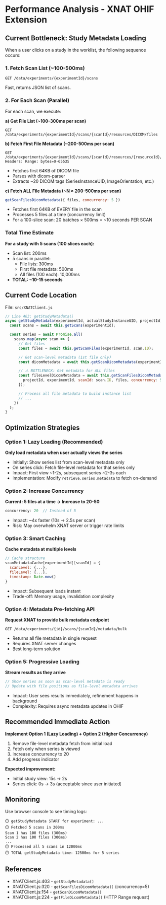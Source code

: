 # Performance Analysis - XNAT OHIF Extension

## Current Bottleneck: Study Metadata Loading

When a user clicks on a study in the worklist, the following sequence occurs:

### 1. Fetch Scan List (~100-500ms)
```
GET /data/experiments/{experimentId}/scans
```
Fast, returns JSON list of scans.

### 2. For Each Scan (Parallel)
For each scan, we execute:

**a) Get File List (~100-300ms per scan)**
```
GET /data/experiments/{experimentId}/scans/{scanId}/resources/DICOM/files
```

**b) Fetch First File Metadata (~200-500ms per scan)**
```
GET /data/experiments/{experimentId}/scans/{scanId}/resources/{resourceId}/files/{fileName}
Headers: Range: bytes=0-65535
```
- Fetches first 64KB of DICOM file
- Parses with dicom-parser
- Extracts ~20 DICOM tags (SeriesInstanceUID, ImageOrientation, etc.)

**c) Fetch ALL File Metadata (~N × 200-500ms per scan)**
```javascript
getScanFilesDicomMetadata({ files, concurrency: 5 })
```
- Fetches first 64KB of EVERY file in the scan
- Processes 5 files at a time (concurrency limit)
- For a 100-slice scan: 20 batches × 500ms = ~10 seconds PER SCAN

### Total Time Estimate
**For a study with 5 scans (100 slices each):**
- Scan list: 200ms
- 5 scans in parallel:
  - File lists: 300ms
  - First file metadata: 500ms
  - All files (100 each): 10,000ms
- **TOTAL: ~10-15 seconds**

## Current Code Location
File: `src/XNATClient.js`

```javascript
// Line 403: getStudyMetadata()
async getStudyMetadata(experimentId, actualStudyInstanceUID, projectId) {
  const scans = await this.getScans(experimentId);

  const series = await Promise.all(
    scans.map(async scan => {
      // Get files
      const files = await this.getScanFiles(experimentId, scan.ID);

      // Get scan-level metadata (1st file only)
      const dicomMetadata = await this.getScanDicomMetadata(experimentId, scan.ID, projectId);

      // ⚠️ BOTTLENECK: Get metadata for ALL files
      const fileLevelDicomMetadata = await this.getScanFilesDicomMetadata({
        projectId, experimentId, scanId: scan.ID, files, concurrency: 5
      });

      // Process all file metadata to build instance list
      // ...
    })
  );
}
```

## Optimization Strategies

### Option 1: Lazy Loading (Recommended)
**Only load metadata when user actually views the series**
- Initially: Show series list from scan-level metadata only
- On series click: Fetch file-level metadata for that series only
- Impact: First view ~1-2s, subsequent series ~2-3s each
- Implementation: Modify `retrieve.series.metadata` to fetch on-demand

### Option 2: Increase Concurrency
**Current: 5 files at a time → Increase to 20-50**
```javascript
concurrency: 20  // Instead of 5
```
- Impact: ~4x faster (10s → 2.5s per scan)
- Risk: May overwhelm XNAT server or trigger rate limits

### Option 3: Smart Caching
**Cache metadata at multiple levels**
```javascript
// Cache structure
scanMetadataCache[experimentId][scanId] = {
  scanLevel: {...},
  fileLevel: {...},
  timestamp: Date.now()
}
```
- Impact: Subsequent loads instant
- Trade-off: Memory usage, invalidation complexity

### Option 4: Metadata Pre-fetching API
**Request XNAT to provide bulk metadata endpoint**
```
GET /data/experiments/{id}/scans/{scanId}/metadata/bulk
```
- Returns all file metadata in single request
- Requires XNAT server changes
- Best long-term solution

### Option 5: Progressive Loading
**Stream results as they arrive**
```javascript
// Show series as soon as scan-level metadata is ready
// Update with file positions as file-level metadata arrives
```
- Impact: User sees results immediately, refinement happens in background
- Complexity: Requires async metadata updates in OHIF

## Recommended Immediate Action

**Implement Option 1 (Lazy Loading) + Option 2 (Higher Concurrency)**

1. Remove file-level metadata fetch from initial load
2. Fetch only when series is viewed
3. Increase concurrency to 20
4. Add progress indicator

**Expected improvement:**
- Initial study view: 15s → 2s
- Series click: 0s → 3s (acceptable since user initiated)

## Monitoring

Use browser console to see timing logs:
```
⏱️ getStudyMetadata START for experiment: ...
⏱️ Fetched 5 scans in 200ms
Scan 1 has 100 files (300ms)
Scan 2 has 100 files (300ms)
...
⏱️ Processed all 5 scans in 12000ms
⏱️ TOTAL getStudyMetadata time: 12500ms for 5 series
```

## References
- XNATClient.js:403 - `getStudyMetadata()`
- XNATClient.js:320 - `getScanFilesDicomMetadata()` (concurrency=5)
- XNATClient.js:154 - `getScanDicomMetadata()`
- XNATClient.js:224 - `getFileDicomMetadata()` (HTTP Range request)

